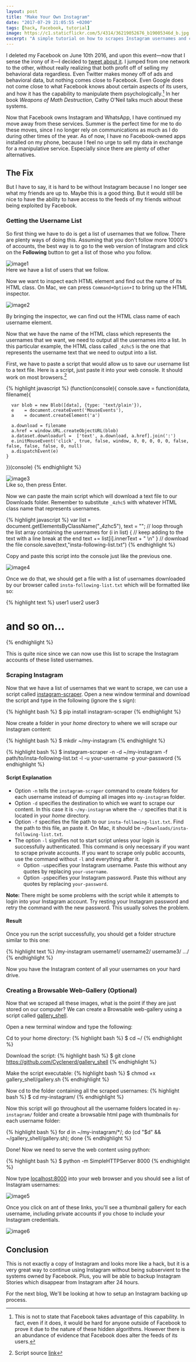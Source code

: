 ```yaml
---
layout: post
title: "Make Your Own Instagram"
date: "2017-07-29 21:05:55 +0200"
tags: [hack, Facebook, tutorial]
image: https://c1.staticflickr.com/5/4314/36219052676_b19005346d_b.jpg
excerpt: "A simple tutorial on how to scrapes Instagram usernames and create a browsable web gallery."
---
```


I deleted my Facebook on June 10th 2016, and upon this event—now that I sense the irony of it—I decided to [tweet about it](https://twitter.com/mixania/status/743207933438099457). I jumped from one network to the other, without really realizing that both profit off of selling my behavioral data regardless. Even Twitter makes money off of ads and behavioral data, but nothing comes close to Facebook. Even Google does not come close to what Facebook knows about certain aspects of its users, and how it has the capability to manipulate them psychologically.[^1] In her book _Weapons of Math Destruction_, Cathy O'Neil talks much about these systems.

Now that Facebook owns Instagram and WhatsApp, I have continued my move away from these services. Summer is the perfect time for me to do these moves, since I no longer rely on communications as much as I do during other times of the year. As of now, I have no Facebook-owned apps installed on my phone, because I feel no urge to sell my data in exchange for a manipulative service. Especially since there are plenty of other alternatives.

## The Fix

But I have to say, it is hard to be without Instagram because I no longer see what my friends are up to. Maybe this is a good thing. But it would still be nice to have the ability to have access to the feeds of my friends without being exploited by Facebook.

### Getting the Username List

So first thing we have to do is get a list of usernames that we follow. There are plenty ways of doing this. Assuming that you don't follow more 10000's of accounts, the best way is to go to the web version of Instagram and click on the **Following** button to get a list of those who you follow.

![image1](https://c1.staticflickr.com/5/4302/36219049436_1dc3ede80d_c.jpg)  
Here we have a list of users that we follow.

Now we want to inspect each HTML element and find out the name of its HTML class. On Mac, we can press `Command+Option+I` to bring up the HTML inspector.

![image2](https://c1.staticflickr.com/5/4301/35427940454_f02bd0ea97_b.jpg)

By bringing the inspector, we can find out the HTML class name of each username element.

Now that we have the name of the HTML class which represents the usernames that we want, we need to output all the usernames into a list. In this particular example, the HTML class called `_4zhc5` is the one that represents the username text that we need to output into a list.

First, we have to paste a script that would allow us to save our username list to a text file. Here is a script, just paste it into your web console. It should work on most browsers.[^2]

{% highlight javascript %}
(function(console){
    console.save = function(data, filename){

      var blob = new Blob([data], {type: 'text/plain'}),
      e    = document.createEvent('MouseEvents'),
      a    = document.createElement('a')

      a.download = filename
      a.href = window.URL.createObjectURL(blob)
      a.dataset.downloadurl =  ['text', a.download, a.href].join(':')
      e.initMouseEvent('click', true, false, window, 0, 0, 0, 0, 0, false, false, false, false, 0, null)
      a.dispatchEvent(e)
    }
  })(console)
{% endhighlight %}

![image3](https://c1.staticflickr.com/5/4299/36260948285_2e7698639c_b.jpg)  
Like so, then press Enter.

Now we can paste the main script which will download a text file to our Downloads folder. Remember to substitute `_4zhc5` with whatever HTML class name that represents usernames.  

{% highlight javascript %}
var list = document.getElementsByClassName("_4zhc5"),
text = "";
// loop through the list array containing the usernames
for (i in list) {
  // keep adding to the text with a line break at the end
  text += list[i].innerText + " \n"
}
// download the file
console.save(text,"insta-following-list.txt")
{% endhighlight %}

Copy and paste this script into the console just like the previous one.

![image4](https://c1.staticflickr.com/5/4313/36260945015_e7995b5e5f_b.jpg)  

Once we do that, we should get a file with a list of usernames downloaded by our browser called `insta-following-list.txt` which will be formatted like so:

{% highlight text %}
user1
user2
user3

# and so on...
{% endhighlight %}

This is quite nice since we can now use this list to scrape the Instagram accounts of these listed usernames.

### Scraping Instagram

Now that we have a list of usernames that we want to scrape, we can use a script called [instagram-scraper](https://github.com/rarcega/instagram-scraper). Open a new window terminal and download the script and type in the following (ignore the `$` sign):

{% highlight bash %}
$ pip install instagram-scraper
{% endhighlight %}

Now create a folder in your _home_ directory to where we will scrape our Instagram content:

{% highlight bash %}
$ mkdir ~/my-instagram
{% endhighlight %}

{% highlight bash %}
$ instagram-scraper -n -d ~/my-instagram -f path/to/insta-following-list.txt -l -u your-username -p your-password
{% endhighlight %}

#### Script Explanation

- Option `-n` tells the `instagram-scraper` command to create folders for each username instead of dumping all images into `my-instagram` folder.
- Option `-d` specifies the destination to which we want to scrape our content. In this case it is `~/my-instagram` where the `~/` specifies that it is located in your _home_ directory.
- Option `-f` specifies the file path to our `insta-following-list.txt`. Find the path to this file, an paste it. On Mac, it should be `~/Downloads/insta-following-list.txt`.
- The option `-l` signifies not to start script unless your login is successfully authenticated. This command is only necessary if you want to scrape private accounts. If you want to scrape only public accounts, use the command without `-l` and everything after it.   
  - Option `-u`specifies your Instagram username. Paste this without any quotes by replacing `your-username`.
  - Option `-p`specifies your Instagram password. Paste this without any quotes by replacing `your-password`.

**Note:** There might be some problems with the script while it attempts to login into your Instagram account. Try resting your Instagram password and retry the command with the new password. This usually solves the problem.

#### Result

Once you run the script successfully, you should get a folder structure similar to this one:

{% highlight text %}
/my-instagram
  username1/
  username2/
  username3/
  .../
{% endhighlight %}

Now you have the Instagram content of all your usernames on your hard drive.

### Creating a Browsable Web-Gallery (Optional)

Now that we scraped all these images, what is the point if they are just stored on our computer? We can create a Browsable web-gallery using a script called [gallery_shell](https://github.com/Cyclenerd/gallery_shell).

Open a new terminal window and type the following:

Cd to your home directory:
{% highlight bash %}
$ cd ~/
{% endhighlight %}

Download the script:
{% highlight bash %}
$ git clone https://github.com/Cyclenerd/gallery_shell
{% endhighlight %}

Make the script executable:
{% highlight bash %}
$ chmod +x gallery_shell/gallery.sh
{% endhighlight %}

Now cd to the folder containing all the scraped usernames:
{% highlight bash %}
$ cd my-instagram/
{% endhighlight %}

Now this script will go throughout all the username folders located in `my-instagram/` folder and create a browsable html page with thumbnails for each username folder:

{% highlight bash %}
for d in ~/my-instagram/*/; do (cd "$d" && ~/gallery_shell/gallery.sh); done
{% endhighlight %}

Done! Now we need to serve the web content using python:

{% highlight bash %}
$ python -m SimpleHTTPServer 8000
{% endhighlight %}

Now type [localhost:8000](http://localhost:8000) into your web browser and you should see a list of Instagram usernames:

![image5](https://c1.staticflickr.com/5/4304/36260943015_ecf2605911_c.jpg)

Once you click on ant of these links, you'll see a thumbnail gallery for each username, including private accounts if you chose to include your Instagram credentials.

![image6](https://c1.staticflickr.com/5/4321/35427930724_8decbfa6a0_c.jpg)

## Conclusion

This is not exactly a copy of Instagram and looks more like a hack, but it is a very great way to continue using Instagram without being subservient to the systems owned by Facebook. Plus, you will be able to backup Instagram Stories which disappear from Instagram after 24 hours.

For the next blog, We'll be looking at how to setup an Instagram backing up process.  

[^1]: This is not to state that Facebook takes advantage of this capability. In fact, even if it does, it would be hard for anyone outside of Facebook to prove it due to the nature of these hidden algorithms. However there is an abundance of evidence that Facebook does alter the feeds of its users.

[^2]: Script source [link](https://stackoverflow.com/questions/11849562/how-to-save-the-output-of-a-console-logobject-to-a-file)
